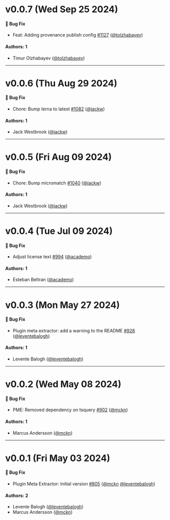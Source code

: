 # v0.0.7 (Wed Sep 25 2024)

#### 🐛 Bug Fix

- Feat: Adding provenance publish config [#1127](https://github.com/grafana/plugin-tools/pull/1127) ([@tolzhabayev](https://github.com/tolzhabayev))

#### Authors: 1

- Timur Olzhabayev ([@tolzhabayev](https://github.com/tolzhabayev))

---

# v0.0.6 (Thu Aug 29 2024)

#### 🐛 Bug Fix

- Chore: Bump lerna to latest [#1082](https://github.com/grafana/plugin-tools/pull/1082) ([@jackw](https://github.com/jackw))

#### Authors: 1

- Jack Westbrook ([@jackw](https://github.com/jackw))

---

# v0.0.5 (Fri Aug 09 2024)

#### 🐛 Bug Fix

- Chore: Bump micromatch [#1040](https://github.com/grafana/plugin-tools/pull/1040) ([@jackw](https://github.com/jackw))

#### Authors: 1

- Jack Westbrook ([@jackw](https://github.com/jackw))

---

# v0.0.4 (Tue Jul 09 2024)

#### 🐛 Bug Fix

- Adjust license text [#994](https://github.com/grafana/plugin-tools/pull/994) ([@academo](https://github.com/academo))

#### Authors: 1

- Esteban Beltran ([@academo](https://github.com/academo))

---

# v0.0.3 (Mon May 27 2024)

#### 🐛 Bug Fix

- Plugin meta extractor: add a warning to the README [#928](https://github.com/grafana/plugin-tools/pull/928) ([@leventebalogh](https://github.com/leventebalogh))

#### Authors: 1

- Levente Balogh ([@leventebalogh](https://github.com/leventebalogh))

---

# v0.0.2 (Wed May 08 2024)

#### 🐛 Bug Fix

- PME: Removed dependency on tsquery [#902](https://github.com/grafana/plugin-tools/pull/902) ([@mckn](https://github.com/mckn))

#### Authors: 1

- Marcus Andersson ([@mckn](https://github.com/mckn))

---

# v0.0.1 (Fri May 03 2024)

#### 🐛 Bug Fix

- Plugin Meta Extractor: Initial version [#805](https://github.com/grafana/plugin-tools/pull/805) ([@mckn](https://github.com/mckn) [@leventebalogh](https://github.com/leventebalogh))

#### Authors: 2

- Levente Balogh ([@leventebalogh](https://github.com/leventebalogh))
- Marcus Andersson ([@mckn](https://github.com/mckn))
